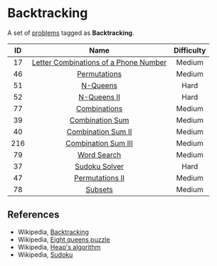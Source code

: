 # Backtracking

A set of [problems](https://leetcode.com/tag/backtracking/) tagged as **Backtracking**.

|  ID   |                                                     Name                                                      | Difficulty |
| :---: | :-----------------------------------------------------------------------------------------------------------: | :--------: |
|  17   | [Letter Combinations of a Phone Number](https://leetcode.com/problems/letter-combinations-of-a-phone-number/) |   Medium   |
|  46   |                          [Permutations](https://leetcode.com/problems/permutations/)                          |   Medium   |
|  51   |                              [N-Queens](https://leetcode.com/problems/n-queens/)                              |    Hard    |
|  52   |                           [N-Queens II](https://leetcode.com/problems/n-queens-ii/)                           |    Hard    |
|  77   |                          [Combinations](https://leetcode.com/problems/combinations/)                          |   Medium   |
|  39   |                       [Combination Sum](https://leetcode.com/problems/combination-sum/)                       |   Medium   |
|  40   |                    [Combination Sum II](https://leetcode.com/problems/combination-sum-ii/)                    |   Medium   |
|  216  |                   [Combination Sum III](https://leetcode.com/problems/combination-sum-iii/)                   |   Medium   |
|  79   |                           [Word Search](https://leetcode.com/problems/word-search/)                           |   Medium   |
|  37   |                         [Sudoku Solver](https://leetcode.com/problems/sudoku-solver/)                         |    Hard    |
|  47   |                       [Permutations II](https://leetcode.com/problems/permutations-ii/)                       |   Medium   |
|  78   |                               [Subsets](https://leetcode.com/problems/subsets/)                               |   Medium   |

## References

* Wikipedia, [Backtracking](https://en.wikipedia.org/wiki/Backtracking)
* Wikipedia, [Eight queens puzzle](https://en.wikipedia.org/wiki/Eight_queens_puzzle)
* Wikipedia, [Heap's algorithm](https://en.wikipedia.org/wiki/Heap%27s_algorithm)
* Wikipedia, [Sudoku](https://en.wikipedia.org/wiki/Sudoku)
